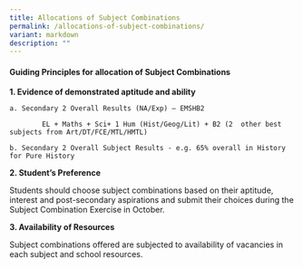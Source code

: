 ```yaml
---
title: Allocations of Subject Combinations
permalink: /allocations-of-subject-combinations/
variant: markdown
description: ""
---
```

#### **Guiding Principles for allocation of Subject Combinations**

**1.  Evidence of demonstrated aptitude and ability**
    
	a. Secondary 2 Overall Results (NA/Exp) – EMSHB2

			EL + Maths + Sci+ 1 Hum (Hist/Geog/Lit) + B2 (2  other best subjects from Art/DT/FCE/MTL/HMTL)

	b. Secondary 2 Overall Subject Results - e.g. 65% overall in History for Pure History
  
**2.  Student’s Preference**
    
Students should choose subject combinations based on their aptitude, interest and post-secondary aspirations and submit their choices during the Subject Combination Exercise in October.

**3.  Availability of Resources**

Subject combinations offered are subjected to availability of vacancies in each subject and school resources.

